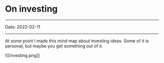 # On investing
----

Date: 2022-02-11

----

At some point I made this mind map about investing ideas. Some of it is personal, but maybe you get something out of it.

![[investing.png]]